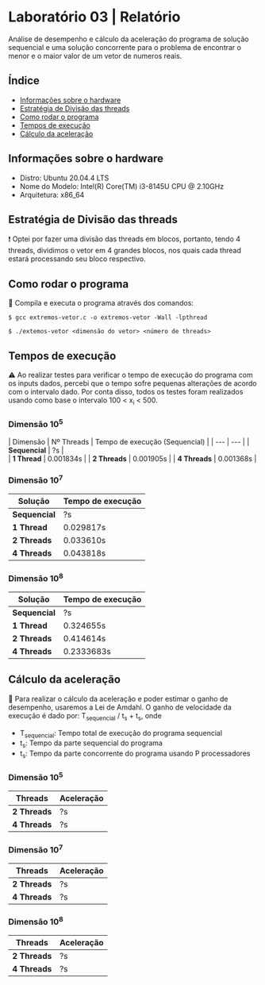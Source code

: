 # Laboratório 03 | Relatório
Análise de desempenho e cálculo da aceleração do programa de solução sequencial e uma solução concorrente para o problema de encontrar o menor e o maior valor de um vetor de numeros reais.


## Índice
* [Informações sobre o hardware](#informações-sobre-o-hardware)
* [Estratégia de Divisão das threads](#estrategia-de-divisao-das-threads)
* [Como rodar o programa](#como-rodar-o-programa)
* [Tempos de execução](#tempos-de-execução)
* [Cálculo da aceleração](#cálculo-da-aceleração)

## Informações sobre o hardware
- Distro: Ubuntu 20.04.4 LTS
- Nome do Modelo: Intel(R) Core(TM) i3-8145U CPU @ 2.10GHz
- Arquitetura: x86_64

## Estratégia de Divisão das threads
:exclamation: Optei por fazer uma divisão das threads em blocos, portanto, tendo 4 threads, dividimos o vetor em 4 grandes blocos, nos quais cada thread estará processando seu bloco respectivo.

## Como rodar o programa
:thinking: Compila e executa o programa através dos comandos:
```
$ gcc extremos-vetor.c -o extremos-vetor -Wall -lpthread 
```
```
$ ./extemos-vetor <dimensão do vetor> <número de threads>
```

## Tempos de execução
:warning: Ao realizar testes para verificar o tempo de execução do programa com os inputs dados, percebi que o tempo sofre pequenas alterações de acordo com o intervalo dado.
Por conta disso, todos os testes foram realizados usando como base o intervalo 100 < x<sub>i</sub> < 500.

### Dimensão 10<sup>5</sup>
| Dimensão | Nº Threads | Tempo de execução (Sequencial) |
| --- | --- |
| **Sequencial** | ?s |                                                                                                                                                                                 
| **1 Thread** | 0.001834s |
| **2 Threads** | 0.001905s |
| **4 Threads** | 0.001368s |

### Dimensão 10<sup>7</sup>
| Solução | Tempo de execução |
| --- | --- |
| **Sequencial** | ?s |                                                                                                                                                                                 
| **1 Thread** | 0.029817s |
| **2 Threads** | 0.033610s |
| **4 Threads** | 0.043818s |

### Dimensão 10<sup>8</sup>
| Solução | Tempo de execução |
| --- | --- |
| **Sequencial** | ?s |                                                                                                                                                                                 
| **1 Thread** | 0.324655s |
| **2 Threads** | 0.414614s |
| **4 Threads** | 0.2333683s |

## Cálculo da aceleração
:abacus: Para realizar o cálculo da aceleração e poder estimar o ganho de desempenho, usaremos a Lei de Amdahl. O ganho de velocidade da execução é dado por: 
T<sub>sequencial</sub> / t<sub>s</sub> + t<sub>s</sub>, onde
- T<sub>sequencial</sub>: Tempo total de execução do programa sequencial
- t<sub>s</sub>: Tempo da parte sequencial do programa
- t<sub>s</sub>: Tempo da parte concorrente do programa usando P processadores

### Dimensão 10<sup>5</sup>
 | Threads | Aceleração |
 | --- | --- |
 | **2 Threads** | ?s |
 | **4 Threads** | ?s |
 
### Dimensão 10<sup>7</sup>
 | Threads | Aceleração |
 | --- | --- |
 | **2 Threads** | ?s |
 | **4 Threads** | ?s |
 
 ### Dimensão 10<sup>8</sup>
 | Threads | Aceleração |
 | --- | --- |
 | **2 Threads** | ?s |
 | **4 Threads** | ?s |
